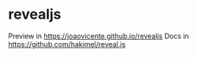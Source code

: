 # revealjs
Preview in https://joaovicente.github.io/revealjs
Docs in https://github.com/hakimel/reveal.js

